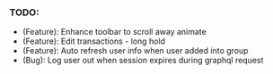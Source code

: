 ### TODO:

- (Feature): Enhance toolbar to scroll away animate
- (Feature): Edit transactions - long hold
- (Feature): Auto refresh user info when user added into group
- (Bug): Log user out when session expires during graphql request
